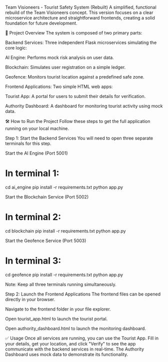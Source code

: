Team Visioneers - Tourist Safety System (Rebuilt)
A simplified, functional rebuild of the Team Visioneers concept. This version focuses on a clear microservice architecture and straightforward frontends, creating a solid foundation for future development.

🚀 Project Overview
The system is composed of two primary parts:

Backend Services: Three independent Flask microservices simulating the core logic:

AI Engine: Performs mock risk analysis on user data.

Blockchain: Simulates user registration on a simple ledger.

Geofence: Monitors tourist location against a predefined safe zone.

Frontend Applications: Two simple HTML web apps:

Tourist App: A portal for users to submit their details for verification.

Authority Dashboard: A dashboard for monitoring tourist activity using mock data.

🛠️ How to Run the Project
Follow these steps to get the full application running on your local machine.

Step 1: Start the Backend Services
You will need to open three separate terminals for this step.

Start the AI Engine (Port 5001)

# In terminal 1:
cd ai_engine
pip install -r requirements.txt
python app.py

Start the Blockchain Service (Port 5002)

# In terminal 2:
cd blockchain
pip install -r requirements.txt
python app.py

Start the Geofence Service (Port 5003)

# In terminal 3:
cd geofence
pip install -r requirements.txt
python app.py

Note: Keep all three terminals running simultaneously.

Step 2: Launch the Frontend Applications
The frontend files can be opened directly in your browser.

Navigate to the frontend folder in your file explorer.

Open tourist_app.html to launch the tourist portal.

Open authority_dashboard.html to launch the monitoring dashboard.

✅ Usage
Once all services are running, you can use the Tourist App. Fill in your details, get your location, and click "Verify" to see the app communicate with the backend services in real-time. The Authority Dashboard uses mock data to demonstrate its functionality.